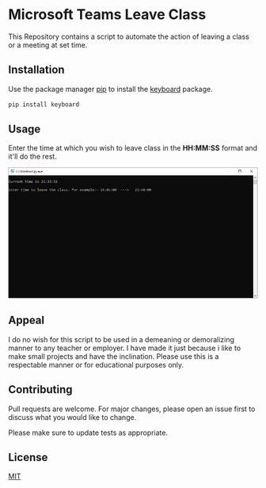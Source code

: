 # Microsoft Teams Leave Class

This Repository contains a script to automate the action of leaving a class or a meeting at set time.

## Installation

Use the package manager [pip](https://pip.pypa.io/en/stable/) to install the [keyboard](https://pypi.org/project/keyboard/) package.

```bash
pip install keyboard
```

## Usage
Enter the time at which you wish to leave class in the **HH:MM:SS** format and it'll do the rest. 

![Leave Class](Leave%20Class.png)

## Appeal

I do no wish for this script to be used in a demeaning or demoralizing manner to any teacher or employer. I have made it just because i like to make small projects and have the inclination. Please use this is a respectable manner or for educational purposes only.  

## Contributing
Pull requests are welcome. For major changes, please open an issue first to discuss what you would like to change.

Please make sure to update tests as appropriate.

## License
[MIT](https://choosealicense.com/licenses/mit/)